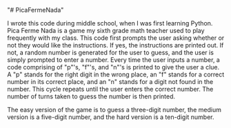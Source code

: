 "# PicaFermeNada" 

I wrote this code during middle school, when I was first learning Python. Pica Ferme Nada is a game my sixth grade math teacher used to play frequently with my class. This code first prompts the user asking whether or not they would like the instructions. If yes, the instructions are printed out. If not, a random number is generated for the user to guess, and the user is simply prompted to enter a number. Every time the user inputs a number, a code comprising of "p"'s, "f"'s, and "n"'s is printed to give the user a clue. A "p" stands for the right digit in the wrong place, an "f" stands for a correct number in its correct place, and an "n" stands for a digit not found in the number. This cycle repeats until the user enters the correct number. The number of turns taken to guess the number is then printed.

The easy version of the game is to guess a three-digit number, the medium version is a five-digit number, and the hard version is a ten-digit number.
